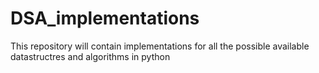 # DSA_implementations
This repository will contain implementations for all the possible available datastructres and algorithms in python
